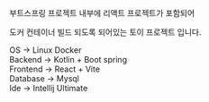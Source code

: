 부트스프링 프로젝트 내부에
리액트 프로젝트가 포함되어

도커 컨테이너 빌드 되도록 되어있는 토이 프로젝트 입니다.


OS       ->  Linux Docker<br/>
Backend  ->  Kotlin + Boot spring<br/>
Frontend ->  React + Vite<br/>
Database ->  Mysql<br/>
Ide      ->  Intellij Ultimate

